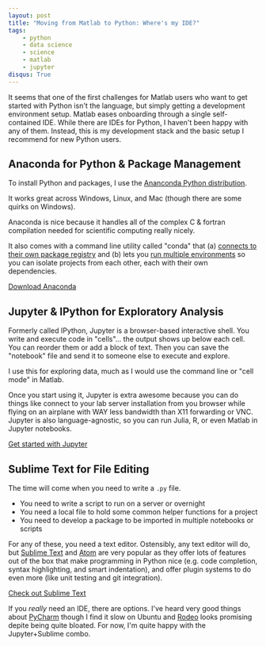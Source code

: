 ```yaml
---
layout: post
title: "Moving from Matlab to Python: Where's my IDE?"
tags:
    - python
    - data science
    - science
    - matlab
    - jupyter
disqus: True
---
```


It seems that one of the first challenges for Matlab users who want to get started with Python isn't the language, but simply getting a development environment setup. Matlab eases onboarding through a single self-contained IDE. While there are IDEs for Python, I haven't been happy with any of them. Instead, this is my development stack and the basic setup I recommend for new Python users.

## Anaconda for Python & Package Management

To install Python and packages, I use the [Ananconda Python distribution](https://docs.continuum.io/anaconda/index).

It works great across Windows, Linux, and Mac (though there are some quirks on Windows).

Anaconda is nice because it handles all of the complex C & fortran compilation needed for scientific computing really nicely.

It also comes with a command line utility called "conda" that (a) [connects to their own package registry](http://conda.pydata.org/docs/using/pkgs.html) and (b) lets you [run multiple environments](http://conda.pydata.org/docs/using/envs.html) so you can isolate projects from each other, each with their own dependencies.

[Download Anaconda](https://www.continuum.io/downloads)

## Jupyter & IPython for Exploratory Analysis

Formerly called IPython, Jupyter is a browser-based interactive shell. You write and execute code in "cells"... the output shows up below each cell. You can reorder them or add a block of text. Then you can save the "notebook" file and send it to someone else to execute and explore. 

I use this for exploring data, much as I would use the command line or "cell mode" in Matlab. 

Once you start using it, Jupyter is extra awesome because you can do things like connect to your lab server installation from you browser while flying on an airplane with WAY less bandwidth than X11 forwarding or VNC. Jupyter is also language-agnostic, so you can run Julia, R, or even Matlab in Jupyter notebooks.

[Get started with Jupyter](http://jupyter.readthedocs.org/en/latest/install.html)

## Sublime Text for File Editing

The time will come when you need to write a `.py` file.

- You need to write a script to run on a server or overnight
- You need a local file to hold some common helper functions for a project
- You need to develop a package to be imported in multiple notebooks or scripts

For any of these, you need a text editor. Ostensibly, any text editor will do, but [Sublime Text](https://www.sublimetext.com/) and [Atom](https://atom.io/) are very popular as they offer lots of features out of the box that make programming in Python nice (e.g. code completion, syntax highlighting, and smart indentation), and offer plugin systems to do even more (like unit testing and git integration).

[Check out Sublime Text](https://www.sublimetext.com/)

If you *really* need an IDE, there are options. I've heard very good things about [PyCharm](https://www.jetbrains.com/pycharm/) though I find it slow on Ubuntu and [Rodeo](http://blog.yhat.com/posts/rodeo-native.html) looks promising depite being quite bloated. For now, I'm quite happy with the Jupyter+Sublime combo.
